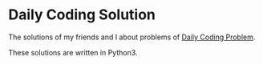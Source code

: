 # Daily Coding Solution
The solutions of my friends and I about problems of [Daily Coding Problem](https://www.dailycodingproblem.com/ "Daily Coding Problem").

These solutions are written in Python3.

